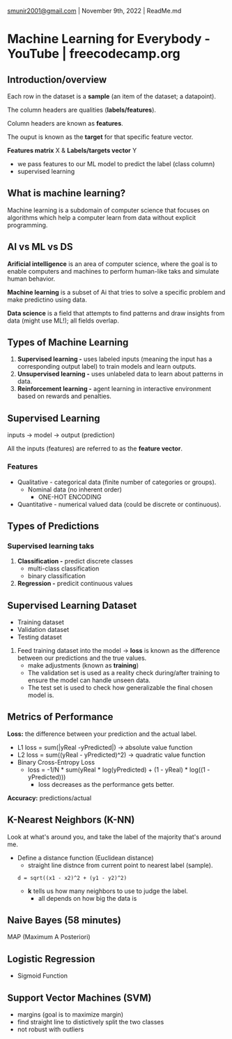 smunir2001@gmail.com | November 9th, 2022 | ReadMe.md
# Machine Learning for Everybody - YouTube | freecodecamp.org
## Introduction/overview
Each row in the dataset is a __sample__ (an item of the dataset; a datapoint).

The column headers are qualities (__labels/features__).

Column headers are known as __features__.

The ouput is known as the __target__ for that specific feature vector.

__Features matrix__ X & __Labels/targets vector__ Y
* we pass features to our ML model to predict the label (class column)
* supervised learning
## What is machine learning?
Machine learning is a subdomain of computer science that focuses on algorithms which help a computer learn from data without explicit programming.
## AI vs ML vs DS
__Arificial intelligence__ is an area of computer science, where the goal is to enable computers and machines to perform human-like taks and simulate human behavior.

__Machine learning__ is a subset of Ai that tries to solve a specific problem and make predictino using data.

__Data science__ is a field that attempts to find patterns and draw insights from data (might use ML!); all fields overlap.
## Types of Machine Learning
1. __Supervised learning -__ uses labeled inputs (meaning the input has a corresponding output label) to train models and learn outputs.
2. __Unsupervised learning -__ uses unlabeled data to learn about patterns in data.
3. __Reinforcement learning -__ agent learning in interactive environment based on rewards and penalties.
## Supervised Learning
inputs -> model -> output (prediction)

All the inputs (features) are referred to as the __feature vector__.
### Features
* Qualitative - categorical data (finite number of categories or groups).
    * Nominal data (no inherent order)
        * ONE-HOT ENCODING
* Quantitative - numerical valued data (could be discrete or continuous).
## Types of Predictions
### Supervised learning taks
1. __Classification -__ predict discrete classes
    * multi-class classification
    * binary classification
2. __Regression -__ predicit continuous values
## Supervised Learning Dataset
* Training dataset
* Validation dataset
* Testing dataset
1. Feed training dataset into the model -> __loss__ is known as the difference between our predictions and the true values.
    * make adjustments (known as __training__)
    * The validation set is used as a reality check during/after training to ensure the model can handle unseen data.
    * The test set is used to check how generalizable the final chosen model is.
## Metrics of Performance
__Loss:__ the difference between your prediction and the actual label.
* L1 loss = sum(|yReal -yPredicted|) -> absolute value function
* L2 loss = sum((yReal - yPredicted)^2) -> quadratic value function
* Binary Cross-Entropy Loss
    * loss = -1/N * sum(yReal * log(yPredicted) + (1 - yReal) * log((1 - yPredicted)))
        * loss decreases as the performance gets better.

__Accuracy:__ predictions/actual
## K-Nearest Neighbors (K-NN)
Look at what's around you, and take the label of the majority that's around me.
* Define a distance function (Euclidean distance)
    * straight line distnce from current point to nearest label (sample).
    ```
    d = sqrt((x1 - x2)^2 + (y1 - y2)^2)
    ```
    * __k__ tells us how many neighbors to use to judge the label.
        * all depends on how big the data is
## Naive Bayes (58 minutes)
MAP (Maximum A Posteriori)
## Logistic Regression
* Sigmoid Function
## Support Vector Machines (SVM)
* margins (goal is to maximize margin)
* find straight line to distictively split the two classes
* not robust with outliers